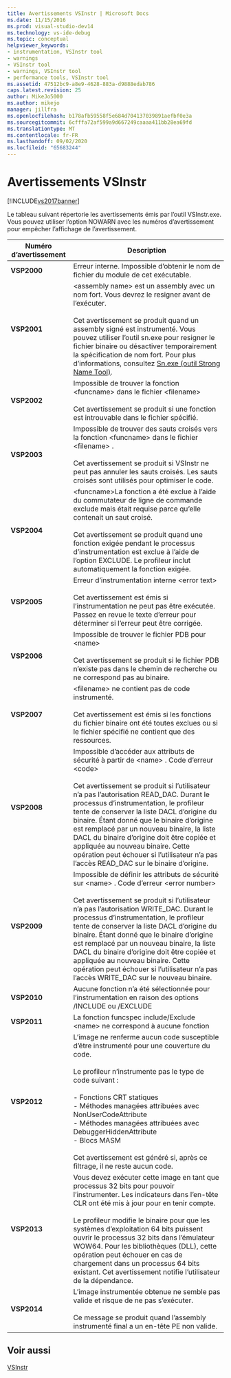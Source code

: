 ```yaml
---
title: Avertissements VSInstr | Microsoft Docs
ms.date: 11/15/2016
ms.prod: visual-studio-dev14
ms.technology: vs-ide-debug
ms.topic: conceptual
helpviewer_keywords:
- instrumentation, VSInstr tool
- warnings
- VSInstr tool
- warnings, VSInstr tool
- performance tools, VSInstr tool
ms.assetid: 47512bc9-a8e9-4628-883a-d9888edab786
caps.latest.revision: 25
author: MikeJo5000
ms.author: mikejo
manager: jillfra
ms.openlocfilehash: b178afb59558f5e684d704137039891aefbf0e3a
ms.sourcegitcommit: 6cfffa72af599a9d667249caaaa411bb28ea69fd
ms.translationtype: MT
ms.contentlocale: fr-FR
ms.lasthandoff: 09/02/2020
ms.locfileid: "65683244"
---
```

# <a name="vsinstr-warnings"></a>Avertissements VSInstr
[!INCLUDE[vs2017banner](../includes/vs2017banner.md)]

Le tableau suivant répertorie les avertissements émis par l’outil VSInstr.exe. Vous pouvez utiliser l’option NOWARN avec les numéros d’avertissement pour empêcher l’affichage de l’avertissement.  
  
|Numéro d’avertissement|Description|  
|--------------------|-----------------|  
|**VSP2000**|Erreur interne. Impossible d’obtenir le nom de fichier du module de cet exécutable.|  
|**VSP2001**|\<assembly name> est un assembly avec un nom fort. Vous devrez le resigner avant de l’exécuter.<br /><br /> Cet avertissement se produit quand un assembly signé est instrumenté. Vous pouvez utiliser l’outil sn.exe pour resigner le fichier binaire ou désactiver temporairement la spécification de nom fort. Pour plus d’informations, consultez [Sn.exe (outil Strong Name Tool)](https://msdn.microsoft.com/library/c1d2b532-1b8e-4c7a-8ac5-53b801135ec6).|  
|**VSP2002**|Impossible de trouver la fonction \<funcname> dans le fichier \<filename><br /><br /> Cet avertissement se produit si une fonction est introuvable dans le fichier spécifié.|  
|**VSP2003**|Impossible de trouver des sauts croisés vers la fonction \<funcname> dans le fichier \<filename> .<br /><br /> Cet avertissement se produit si VSInstr ne peut pas annuler les sauts croisés. Les sauts croisés sont utilisés pour optimiser le code.|  
|**VSP2004**|\<funcname>La fonction a été exclue à l’aide du commutateur de ligne de commande exclude mais était requise parce qu’elle contenait un saut croisé.<br /><br /> Cet avertissement se produit quand une fonction exigée pendant le processus d’instrumentation est exclue à l’aide de l’option EXCLUDE. Le profileur inclut automatiquement la fonction exigée.|  
|**VSP2005**|Erreur d’instrumentation interne \<error text><br /><br /> Cet avertissement est émis si l’instrumentation ne peut pas être exécutée. Passez en revue le texte d’erreur pour déterminer si l’erreur peut être corrigée.|  
|**VSP2006**|Impossible de trouver le fichier PDB pour \<name><br /><br /> Cet avertissement se produit si le fichier PDB n’existe pas dans le chemin de recherche ou ne correspond pas au binaire.|  
|**VSP2007**|\<filename> ne contient pas de code instrumenté.<br /><br /> Cet avertissement est émis si les fonctions du fichier binaire ont été toutes exclues ou si le fichier spécifié ne contient que des ressources.|  
|**VSP2008**|Impossible d’accéder aux attributs de sécurité à partir de \<name> . Code d’erreur \<code><br /><br /> Cet avertissement se produit si l’utilisateur n’a pas l’autorisation READ_DAC. Durant le processus d’instrumentation, le profileur tente de conserver la liste DACL d’origine du binaire. Étant donné que le binaire d’origine est remplacé par un nouveau binaire, la liste DACL du binaire d’origine doit être copiée et appliquée au nouveau binaire. Cette opération peut échouer si l’utilisateur n’a pas l’accès READ_DAC sur le binaire d’origine.|  
|**VSP2009**|Impossible de définir les attributs de sécurité sur \<name> . Code d’erreur \<error number><br /><br /> Cet avertissement se produit si l’utilisateur n’a pas l’autorisation WRITE_DAC. Durant le processus d’instrumentation, le profileur tente de conserver la liste DACL d’origine du binaire. Étant donné que le binaire d’origine est remplacé par un nouveau binaire, la liste DACL du binaire d’origine doit être copiée et appliquée au nouveau binaire. Cette opération peut échouer si l’utilisateur n’a pas l’accès WRITE_DAC sur le nouveau binaire.|  
|**VSP2010**|Aucune fonction n’a été sélectionnée pour l’instrumentation en raison des options /INCLUDE ou /EXCLUDE|  
|**VSP2011**|La fonction funcspec include/Exclude \<name> ne correspond à aucune fonction|  
|**VSP2012**|L’image ne renferme aucun code susceptible d’être instrumenté pour une couverture du code.<br /><br /> Le profileur n’instrumente pas le type de code suivant :<br /><br /> -   Fonctions CRT statiques<br />-   Méthodes managées attribuées avec NonUserCodeAttribute<br />-   Méthodes managées attribuées avec DebuggerHiddenAttribute<br />-   Blocs MASM<br /><br /> Cet avertissement est généré si, après ce filtrage, il ne reste aucun code.|  
|**VSP2013**|Vous devez exécuter cette image en tant que processus 32 bits pour pouvoir l’instrumenter. Les indicateurs dans l’en-tête CLR ont été mis à jour pour en tenir compte.<br /><br /> Le profileur modifie le binaire pour que les systèmes d’exploitation 64 bits puissent ouvrir le processus 32 bits dans l’émulateur WOW64. Pour les bibliothèques (DLL), cette opération peut échouer en cas de chargement dans un processus 64 bits existant. Cet avertissement notifie l’utilisateur de la dépendance.|  
|**VSP2014**|L’image instrumentée obtenue ne semble pas valide et risque de ne pas s’exécuter.<br /><br /> Ce message se produit quand l’assembly instrumenté final a un en-tête PE non valide.|  
  
## <a name="see-also"></a>Voir aussi  
 [VSInstr](../profiling/vsinstr.md)
